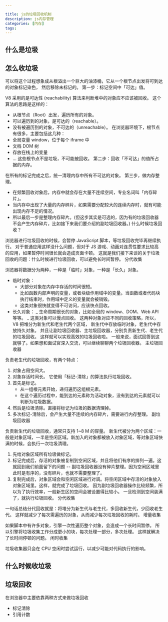 ```yaml
---

title: js的垃圾回收机制
description: js内存管理
categories: [内存]
tags:
---
```


## 什么是垃圾

## 怎么收垃圾

可以将这个过程想象成从根溢出一个巨大的油漆桶，它从一个根节点出发将可到达的对象标记染色， 然后移除未标记的。
第一步：标记空间中「可达」值。

V8 采用的是可达性 (reachability) 算法来判断堆中的对象应不应该被回收。
这个算法的思路是这样的：

- 从根节点（Root）出发，遍历所有的对象。
- 可以遍历到的对象，是可达的（reachable）。
- 没有被遍历到的对象，不可达的（unreachable）。
  在浏览器环境下，根节点有很多，主要包括这几种：
- 全局变量 window，位于每个 iframe 中
- 文档 DOM 树
- 存放在栈上的变量
- ...
  这些根节点不是垃圾，不可能被回收。
  第二步：回收「不可达」的值所占据的内存。

在所有的标记完成之后，统一清理内存中所有不可达的对象。
第三步，做内存整理。

- 在频繁回收对象后，内存中就会存在大量不连续空间，专业名词叫「内存碎片」。
- 当内存中出现了大量的内存碎片，如果需要分配较大的连续内存时，就有可能出现内存不足的情况。
- 所以最后一步是整理内存碎片。(但这步其实是可选的，因为有的垃圾回收器不会产生内存碎片，比如接下来我们要介绍的副垃圾回收器。)
  什么时候垃圾回收？

浏览器进行垃圾回收的时候，会暂停 JavaScript 脚本，等垃圾回收完毕再继续执行。
对于普通应用这样没什么问题，但对于 JS 游戏、动画对连贯性要求比较高的应用，如果暂停时间很长就会造成页面卡顿。
这就是我们接下来谈的关于垃圾回收的问题：什么时候进行垃圾回收，可以避免长时间暂停。
分代收集

浏览器将数据分为两种，一种是「临时」对象，一种是「长久」对象。

- 临时对象：
  - 大部分对象在内存中存活的时间很短。
  - 比如函数内部声明的变量，或者块级作用域中的变量。当函数或者代码块执行结束时，作用域中定义的变量就会被销毁。
  - 这类对象很快就变得不可访问，应该快点回收。
- 长久对象：
  _ 生命周期很长的对象，比如全局的 window、DOM、Web API 等等。
  _ 这类对象可以慢点回收。
  这两种对象对应不同的回收策略，所以，V8 把堆分为新生代和老生代两个区域， 新生代中存放临时对象，老生代中存放持久对象。
  并且让副垃圾回收器、主垃圾回收器，分别负责新生代、老生代的垃圾回收。
  这样就可以实现高效的垃圾回收啦。
  一般来说，面试回答到这就够了。如果想和面试官深入交流，可以继续聊聊两个垃圾回收器。
  主垃圾回收器

负责老生代的垃圾回收，有两个特点：

1. 对象占用空间大。
2. 对象存活时间长。
   它使用「标记-清除」的算法执行垃圾回收。
3. 首先是标记。
   - 从一组根元素开始，递归遍历这组根元素。
   - 在这个遍历过程中，能到达的元素称为活动对象，没有到达的元素就可以判断为垃圾数据。
4. 然后是垃圾清除。直接将标记为垃圾的数据清理掉。
5. 多次标记-清除后，会产生大量不连续的内存碎片，需要进行内存整理。
   副垃圾回收器

负责新生代的垃圾回收，通常只支持 1~8 M 的容量。
新生代被分为两个区域：一般是对象区域，一半是空闲区域。新加入的对象都被放入对象区域，等对象区域快满的时候，会执行一次垃圾清理。

1. 先给对象区域所有垃圾做标记。
2. 标记完成后，存活的对象被复制到空闲区域，并且将他们有序的排列一遍。这就回到我们前面留下的问题 -- 副垃圾回收器没有碎片整理。因为空闲区域里此时是有序的，没有碎片，也就不需要整理了。
3. 复制完成后，对象区域会和空闲区域进行对调。将空闲区域中存活的对象放入对象区域里。这样，就完成了垃圾回收。
   因为副垃圾回收器操作比较频繁，所以为了执行效率，一般新生区的空间会被设置得比较小。
   一旦检测到空间装满了，就执行垃圾回收。
   分代收集

一句话总结分代回收就是：将堆分为新生代与老生代，多回收新生代，少回收老生代。
这样就减少了每次需遍历的对象，从而减少每次垃圾回收的耗时。
增量收集

如果脚本中有许多对象，引擎一次性遍历整个对象，会造成一个长时间暂停。
所以引擎将垃圾收集工作分成更小的块，每次处理一部分，多次处理。
这样就解决了长时间停顿的问题。
闲时收集

垃圾收集器只会在 CPU 空闲时尝试运行，以减少可能对代码执行的影响。

## 什么时候收垃圾

## 垃圾回收

在浏览器中主要依靠两种方式来做垃圾回收

- 标记清除
- 引用计数
